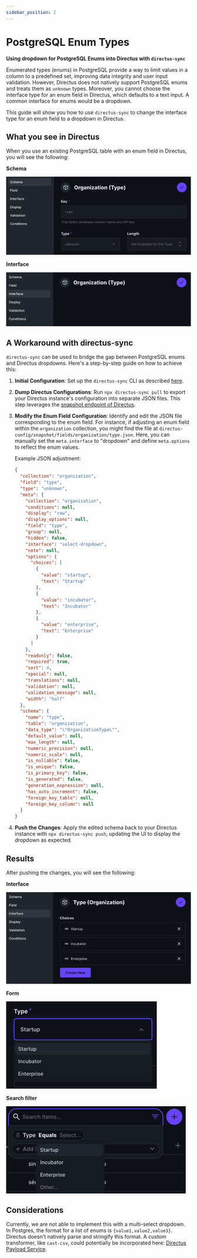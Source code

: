 ```yaml
---
sidebar_position: 2
---
```


# PostgreSQL Enum Types

__Using dropdown for PostgreSQL Enums into Directus with `directus-sync`__

Enumerated types (enums) in PostgreSQL provide a way to limit values in a column to a predefined set, improving data
integrity and user input validation. However, Directus does not natively support PostgreSQL enums and treats them as
`unknown` types. Moreover, you cannot choose the interface type for an enum field in Directus, which defaults to a
text input. A common interface for enums would be a dropdown.

This guide will show you how to use `directus-sync` to change the interface type for an enum field to a dropdown in
Directus.

## What you see in Directus

When you use an existing PostgreSQL table with an enum field in Directus, you will see the following:

**Schema**

![Unkown type](postgresql-enum/schema.png)

**Interface**

![Void interface](postgresql-enum/interface.png)

## A Workaround with directus-sync

`directus-sync` can be used to bridge the gap between PostgreSQL enums and Directus dropdowns.
Here's a step-by-step guide on how to achieve this:

1. **Initial Configuration**: Set up the `directus-sync` CLI as
   described [here](https://github.com/tractr/directus-sync).
2. **Dump Directus Configurations**: Run `npx directus-sync pull` to export your Directus instance's configuration
   into separate JSON files. This step leverages
   the [snapshot endpoint of Directus](https://directus.io/docs/api/schema#retrieve-schema-snapshot).
3. **Modify the Enum Field Configuration**: Identify and edit the JSON file corresponding to the enum field. For
   instance, if adjusting an enum field within the `organization` collection, you might find the file
   at `directus-config/snapshot/fields/organization/type.json`. Here, you can manually set the `meta.interface` to
   "dropdown" and define `meta.options` to reflect the enum values.

   Example JSON adjustment:

   ```json
   {
     "collection": "organization",
     "field": "type",
     "type": "unknown",
     "meta": {
       "collection": "organization",
       "conditions": null,
       "display": "raw",
       "display_options": null,
       "field": "type",
       "group": null,
       "hidden": false,
       "interface": "select-dropdown",
       "note": null,
       "options": {
         "choices": [
           {
             "value": "startup",
             "text": "Startup"
           },
           {
             "value": "incubator",
             "text": "Incubator"
           },
           {
             "value": "enterprise",
             "text": "Enterprise"
           }
         ]
       },
       "readonly": false,
       "required": true,
       "sort": 4,
       "special": null,
       "translations": null,
       "validation": null,
       "validation_message": null,
       "width": "half"
     },
     "schema": {
       "name": "type",
       "table": "organization",
       "data_type": "\"OrganizationType\"",
       "default_value": null,
       "max_length": null,
       "numeric_precision": null,
       "numeric_scale": null,
       "is_nullable": false,
       "is_unique": false,
       "is_primary_key": false,
       "is_generated": false,
       "generation_expression": null,
       "has_auto_increment": false,
       "foreign_key_table": null,
       "foreign_key_column": null
     }
   }
   ```
4. **Push the Changes**: Apply the edited schema back to your Directus instance with `npx directus-sync push`, updating
   the UI to display the dropdown as expected.

## Results

After pushing the changes, you will see the following:

**Interface**

![Filled interface](postgresql-enum/filled-interface.png)

**Form**

![dropdown](postgresql-enum/dropdown.png)

**Search filter**

![search-filter-dropdown](postgresql-enum/search-filter-dropdown.png)

## Considerations

Currently, we are not able to implement this with a multi-select dropdown. In Postgres, the format for a list of
enums is `{value1,value2,value3}`. Directus doesn't natively parse and stringify this format. A custom transformer,
like `cast-csv`, could potentially be incorporated
here: [Directus Payload Service](https://github.com/directus/directus/blob/main/api/src/services/payload.ts#L130-L145).
